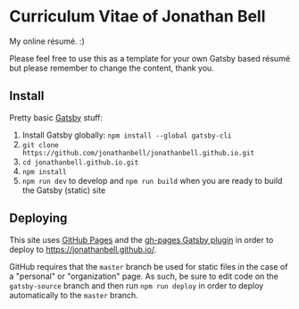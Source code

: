 # Curriculum Vitae of Jonathan Bell

My online résumé. :)

Please feel free to use this as a template for your own Gatsby based résumé but please remember to change the content, thank you.

## Install

Pretty basic [Gatsby](https://www.gatsbyjs.org/) stuff:

1. Install Gatsby globally: `npm install --global gatsby-cli`
1. `git clone https://github.com/jonathanbell/jonathanbell.github.io.git`
1. `cd jonathanbell.github.io.git`
1. `npm install`
1. `npm run dev` to develop and `npm run build` when you are ready to build the Gatsby (static) site

## Deploying

This site uses [GitHub Pages](https://pages.github.com/) and the [gh-pages Gatsby plugin](https://www.gatsbyjs.org/docs/how-gatsby-works-with-github-pages/) in order to deploy to <https://jonathanbell.github.io/>.

GitHub requires that the `master` branch be used for static files in the case of a "personal" or "organization" page. As such, be sure to edit code on the `gatsby-source` branch and then run `npm run deploy` in order to deploy automatically to the `master` branch.

